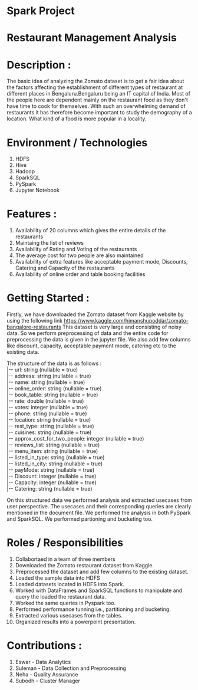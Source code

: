 # Spark Project

# Restaurant Management Analysis

# Description :

The basic idea of analyzing the Zomato dataset is to get a fair idea about the factors affecting the establishment
of different types of restaurant at different places in Bengaluru.Bengaluru being an IT capital of India.
Most of the people here are dependent mainly on the restaurant food as they don't have time to cook for themselves.
With such an overwhelming demand of restaurants it has therefore become important to study the demography of a location. 
What kind of a food is more popular in a locality.


# Environment / Technologies

1. HDFS <br>
2. Hive <br>
3. Hadoop <br> 
4. SparkSQL <br>
5. PySpark <br>
6. Jupyter Notebook <br>

# Features :
1. Availability of 20 columns which gives the entire details of the restaurants
2. Maintaing the list of reviews
3. Availability of Rating and Voting of the restaurants
4. The average cost for two people are also maintained
5. Availability of extra features like acceptable payment mode, Discounts, Catering and Capacity of the restaurants 
6. Availability of online order and table booking facilities

# Getting Started :

Firstly, we have downloaded the Zomato dataset from Kaggle website by using the following link https://www.kaggle.com/himanshupoddar/zomato-bangalore-restaurants
This dataset is very large and consisting of noisy data. So we perform preprocessing of data and the entire code for preprocessing the data is given in the jupyter file.
We also add few columns like discount, capacity, acceptable payment mode, catering etc to the existing data.

The structure of the data is as follows : <br>
 |-- url: string (nullable = true) <br>
 |-- address: string (nullable = true) <br>
 |-- name: string (nullable = true) <br>
 |-- online_order: string (nullable = true) <br>
 |-- book_table: string (nullable = true) <br>
 |-- rate: double (nullable = true) <br>
 |-- votes: integer (nullable = true) <br>
 |-- phone: string (nullable = true) <br>
 |-- location: string (nullable = true) <br>
 |-- rest_type: string (nullable = true) <br>
 |-- cuisines: string (nullable = true) <br>
 |-- approx_cost_for_two_people: integer (nullable = true) <br>
 |-- reviews_list: string (nullable = true) <br>
 |-- menu_item: string (nullable = true) <br>
 |-- listed_in_type: string (nullable = true) <br>
 |-- listed_in_city: string (nullable = true) <br>
 |-- payMode: string (nullable = true) <br>
 |-- Discount: integer (nullable = true) <br>
 |-- Capacity: integer (nullable = true) <br>
 |-- Catering: string (nullable = true) <br>

On this structured data we performed analysis and extracted usecases from user perspective. 
The usecases and their corresponding queries are clearly mentioned in the document file.
We performed the analysis in both PySpark and SparkSQL.
We performed partioning and bucketing too.

# Roles / Responsibilities

1. Collabortaed in a team of three members <br>
2. Downloaded the Zomato restaurant dataset from Kaggle. <br>
3. Preprocessed the dataset and add few columns to the existing dataset. <br>
4. Loaded the sample data into HDFS <br>
5. Loaded datasets located in HDFS into Spark. <br>
6. Worked with DataFrames and SparkSQL functions to manipulate and query the loaded the restaurant data. <br>
7. Worked the same queries in Pyspark too. <br>
8. Performed performance tunning i.e., partitioning and bucketing. <br>
9. Extracted various usecases from the tables. <br>
10. Organized results into a powerpoint presentation. <br>

# Contributions :

1. Eswar - Data Analytics <br>
2. Suleman - Data Collection and Preprocessing <br>
3. Neha - Quality Assurance <br>
4. Subodh - Cluster Manager <br>

